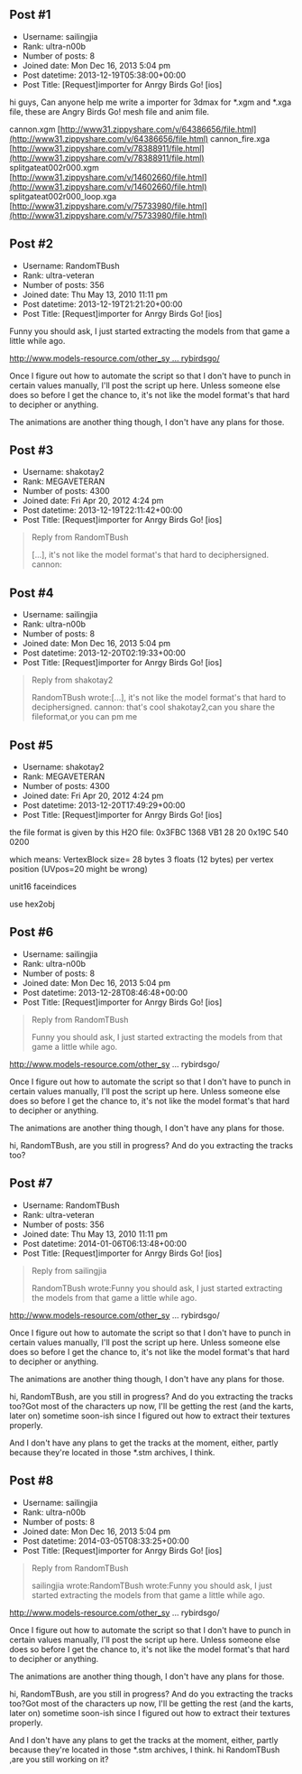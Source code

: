 ## Post #1
- Username: sailingjia
- Rank: ultra-n00b
- Number of posts: 8
- Joined date: Mon Dec 16, 2013 5:04 pm
- Post datetime: 2013-12-19T05:38:00+00:00
- Post Title: [Request]importer for Anrgy Birds Go! [ios]

hi guys, 
Can anyone help me write a importer for 3dmax for *.xgm and *.xga file, these are Angry Birds Go! mesh file and anim file.

cannon.xgm 
[http://www31.zippyshare.com/v/64386656/file.html](http://www31.zippyshare.com/v/64386656/file.html)
cannon_fire.xga 
[http://www31.zippyshare.com/v/78388911/file.html](http://www31.zippyshare.com/v/78388911/file.html)
splitgateat002r000.xgm 
[http://www31.zippyshare.com/v/14602660/file.html](http://www31.zippyshare.com/v/14602660/file.html)
splitgateat002r000_loop.xga 
[http://www31.zippyshare.com/v/75733980/file.html](http://www31.zippyshare.com/v/75733980/file.html)
## Post #2
- Username: RandomTBush
- Rank: ultra-veteran
- Number of posts: 356
- Joined date: Thu May 13, 2010 11:11 pm
- Post datetime: 2013-12-19T21:21:20+00:00
- Post Title: [Request]importer for Anrgy Birds Go! [ios]

Funny you should ask, I just started extracting the models from that game a little while ago.

[http://www.models-resource.com/other_sy ... rybirdsgo/](http://www.models-resource.com/other_systems/angrybirdsgo/)

Once I figure out how to automate the script so that I don't have to punch in certain values manually, I'll post the script up here. Unless someone else does so before I get the chance to, it's not like the model format's that hard to decipher or anything.

The animations are another thing though, I don't have any plans for those.
## Post #3
- Username: shakotay2
- Rank: MEGAVETERAN
- Number of posts: 4300
- Joined date: Fri Apr 20, 2012 4:24 pm
- Post datetime: 2013-12-19T22:11:42+00:00
- Post Title: [Request]importer for Anrgy Birds Go! [ios]

> Reply from RandomTBush
>
> [...], it's not like the model format's that hard to deciphersigned.
cannon:
[](http://www.pic-upload.de/view-21677035/cannon.jpg.html)
## Post #4
- Username: sailingjia
- Rank: ultra-n00b
- Number of posts: 8
- Joined date: Mon Dec 16, 2013 5:04 pm
- Post datetime: 2013-12-20T02:19:33+00:00
- Post Title: [Request]importer for Anrgy Birds Go! [ios]

> Reply from shakotay2
>
> RandomTBush wrote:[...], it's not like the model format's that hard to deciphersigned.
cannon:
that's cool shakotay2,can you share the fileformat,or you can pm me
## Post #5
- Username: shakotay2
- Rank: MEGAVETERAN
- Number of posts: 4300
- Joined date: Fri Apr 20, 2012 4:24 pm
- Post datetime: 2013-12-20T17:49:29+00:00
- Post Title: [Request]importer for Anrgy Birds Go! [ios]

the file format is given by this H2O file:
0x3FBC 1368
VB1
28 20
0x19C 540
0200

which means: VertexBlock size= 28 bytes
3 floats (12 bytes) per vertex position
(UVpos=20 might be wrong)

unit16 faceindices

use hex2obj
## Post #6
- Username: sailingjia
- Rank: ultra-n00b
- Number of posts: 8
- Joined date: Mon Dec 16, 2013 5:04 pm
- Post datetime: 2013-12-28T08:46:48+00:00
- Post Title: [Request]importer for Anrgy Birds Go! [ios]

> Reply from RandomTBush
>
> Funny you should ask, I just started extracting the models from that game a little while ago.

http://www.models-resource.com/other_sy ... rybirdsgo/

Once I figure out how to automate the script so that I don't have to punch in certain values manually, I'll post the script up here. Unless someone else does so before I get the chance to, it's not like the model format's that hard to decipher or anything.

The animations are another thing though, I don't have any plans for those.

hi, RandomTBush, are you still in progress? And do you extracting the tracks too?
## Post #7
- Username: RandomTBush
- Rank: ultra-veteran
- Number of posts: 356
- Joined date: Thu May 13, 2010 11:11 pm
- Post datetime: 2014-01-06T06:13:48+00:00
- Post Title: [Request]importer for Anrgy Birds Go! [ios]

> Reply from sailingjia
>
> RandomTBush wrote:Funny you should ask, I just started extracting the models from that game a little while ago.

http://www.models-resource.com/other_sy ... rybirdsgo/

Once I figure out how to automate the script so that I don't have to punch in certain values manually, I'll post the script up here. Unless someone else does so before I get the chance to, it's not like the model format's that hard to decipher or anything.

The animations are another thing though, I don't have any plans for those.

hi, RandomTBush, are you still in progress? And do you extracting the tracks too?Got most of the characters up now, I'll be getting the rest (and the karts, later on) sometime soon-ish since I figured out how to extract their textures properly.

And I don't have any plans to get the tracks at the moment, either, partly because they're located in those *.stm archives, I think.
## Post #8
- Username: sailingjia
- Rank: ultra-n00b
- Number of posts: 8
- Joined date: Mon Dec 16, 2013 5:04 pm
- Post datetime: 2014-03-05T08:33:25+00:00
- Post Title: [Request]importer for Anrgy Birds Go! [ios]

> Reply from RandomTBush
>
> sailingjia wrote:RandomTBush wrote:Funny you should ask, I just started extracting the models from that game a little while ago.

http://www.models-resource.com/other_sy ... rybirdsgo/

Once I figure out how to automate the script so that I don't have to punch in certain values manually, I'll post the script up here. Unless someone else does so before I get the chance to, it's not like the model format's that hard to decipher or anything.

The animations are another thing though, I don't have any plans for those.

hi, RandomTBush, are you still in progress? And do you extracting the tracks too?Got most of the characters up now, I'll be getting the rest (and the karts, later on) sometime soon-ish since I figured out how to extract their textures properly.

And I don't have any plans to get the tracks at the moment, either, partly because they're located in those *.stm archives, I think.
hi RandomTBush ,are you still working on it?
